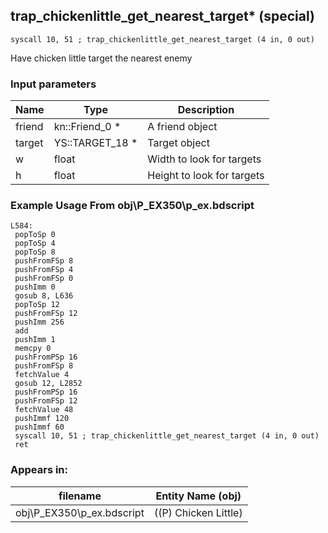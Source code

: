 ## trap_chickenlittle_get_nearest_target* (special)

`syscall 10, 51 ; trap_chickenlittle_get_nearest_target (4 in, 0 out)`

Have chicken little target the nearest enemy

### Input parameters
| Name | Type | Description
|------|------|------------
| friend   | kn::Friend_0 *   | A friend object
| target   | YS::TARGET_18 *   | Target object
| w   | float   | Width to look for targets
| h   | float   | Height to look for targets


### Example Usage From obj\P_EX350\p_ex.bdscript
```plaintext
L584:
 popToSp 0
 popToSp 4
 popToSp 8
 pushFromFSp 8
 pushFromFSp 4
 pushFromFSp 0
 pushImm 0
 gosub 8, L636
 popToSp 12
 pushFromFSp 12
 pushImm 256
 add 
 pushImm 1
 memcpy 0
 pushFromPSp 16
 pushFromFSp 8
 fetchValue 4
 gosub 12, L2852
 pushFromPSp 16
 pushFromFSp 12
 fetchValue 48
 pushImmf 120
 pushImmf 60
 syscall 10, 51 ; trap_chickenlittle_get_nearest_target (4 in, 0 out)
 ret
```


### Appears in:
| filename | Entity Name (obj)
|----------|-------------
| obj\P_EX350\p_ex.bdscript       | ((P) Chicken Little)          



